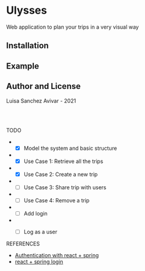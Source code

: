 # Ulysses
Web application to plan your trips in a very visual way

## Installation

## Example

## Author and License
Luisa Sanchez Avivar - 2021


<br/>
<br/>

TODO
* -[X] Model the system and basic structure
* -[X] Use Case 1: Retrieve all the trips
* -[X] Use Case 2: Create a new trip
* -[ ] Use Case 3: Share trip with users
* -[ ] Use Case 4: Remove a trip
* -[ ] Add login
* -[ ] Log as a user


REFERENCES
- [Authentication with react + spring](https://dzone.com/articles/integrating-spring-boot-and-react-with-spring-secu-1)
- [react + spring login](https://stormpath.com/blog/spring-boot-stormpath-react-sdk)

